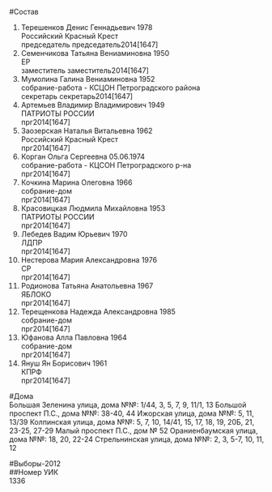 #Состав  
1. Терешенков Денис Геннадьевич 1978  
    Российский Красный Крест  
    председатель председатель2014[1647]  
2. Семенчикова Татьяна Вениаминовна 1950  
    ЕР  
    заместитель заместитель2014[1647]  
3. Мумолина Галина Вениаминовна 1952  
    собрание-работа - КСЦОН Петроградского района  
    секретарь секретарь2014[1647]  
4. Артемьев Владимир Владимирович 1949  
    ПАТРИОТЫ РОССИИ  
    прг2014[1647]  
5. Заозерская Наталья Витальевна 1962  
    Российский Красный Крест  
    прг2014[1647]  
6. Корган Ольга Сергеевна 05.06.1974  
    собрание-работа - КЦСОН Петроградского р-на  
    прг2014[1647]  
7. Кочкина Марина Олеговна 1966  
    собрание-дом  
    прг2014[1647]  
8. Красовицкая Людмила Михайловна 1953  
    ПАТРИОТЫ РОССИИ  
    прг2014[1647]  
9. Лебедев Вадим Юрьевич 1970  
    ЛДПР  
    прг2014[1647]  
10. Нестерова Мария Александровна 1976  
    СР  
    прг2014[1647]  
11. Родионова Татьяна Анатольевна 1967  
    ЯБЛОКО  
    прг2014[1647]  
12. Терещенкова Надежда Александровна 1985  
    собрание-дом  
    прг2014[1647]  
13. Юфанова Алла Павловна 1964  
    собрание-дом  
    прг2014[1647]  
14. Януш Ян Борисович 1961  
    КПРФ  
    прг2014[1647]  
  
#Дома  
Большая Зеленина улица, дома №№: 1/44, 3, 5, 7, 9, 11/1, 13 Большой проспект П.С., дома №№: 38-40, 44 Ижорская улица, дома №№: 5, 11, 13/39 Колпинская улица, дома №№: 5, 7, 10, 14/41, 15, 17, 18, 19, 20Б, 21, 23-25, 27-29  Малый проспект П.С., дом № 52 Ораниенбаумская улица, дома №№: 18, 20, 22-24 Стрельнинская улица, дома №№: 2, 3, 5-7, 10, 11, 12  
  
#Выборы-2012  
##Номер УИК  
1336  

